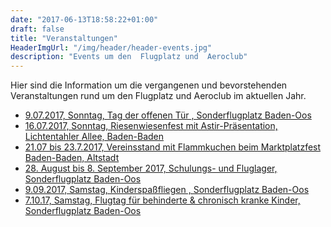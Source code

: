 ```yaml
---
date: "2017-06-13T18:58:22+01:00"
draft: false
title: "Veranstaltungen"
HeaderImgUrl: "/img/header/header-events.jpg"
description: "Events um den  Flugplatz und  Aeroclub"
---
```

 Hier sind die Information um die vergangenen und bevorstehenden Veranstaltungen rund um den Flugplatz und Aeroclub im aktuellen Jahr.
 
* <a href = "/flugplatzfest">9.07.2017, Sonntag, Tag der offenen Tür , Sonderflugplatz Baden-Oos</a>
* <a href = "/riesenwiesenfest">16.07.2017, Sonntag, Riesenwiesenfest mit Astir-Präsentation, Lichtentahler Allee, Baden-Baden</a>
* <a href = "/marktplatzfest"> 21.07 bis 23.7.2017, Vereinsstand mit Flammkuchen beim Marktplatzfest Baden-Baden, Altstadt</a>
* <a href = "">28. August bis 8. September 2017,  Schulungs- und Fluglager,  Sonderflugplatz Baden-Oos</a>
* <a href = "/kinderspassfliegen"> 9.09.2017, Samstag,  Kinderspaßfliegen , Sonderflugplatz Baden-Oos</a>
* <a href = "http://aero-club.eu/flugtag-fuer-behinderte-kinder">7.10.17, Samstag, Flugtag für behinderte & chronisch kranke Kinder, Sonderflugplatz Baden-Oos</a>


